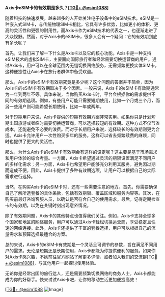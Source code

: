 **Axis卡eSIM卡的有效期是多久？[[TG💪+ @esim1088](https://t.me/s/esim1088)]**

随着科技的快速发展，越来越多的人开始关注电子设备中的eSIM技术。eSIM是一种嵌入式SIM卡，与传统物理SIM卡相比，它具有许多优势，比如更小的体积、更高的灵活性和更强的耐用性。而Axis卡作为eSIM技术的代表之一，也逐渐走进了大众视野。然而，对于Axis卡的eSIM卡，很多人会有一个疑问：它的有效期到底有多长呢？

首先，让我们来了解一下什么是Axis卡以及它的核心功能。Axis卡是一种支持eSIM技术的虚拟SIM卡，主要面向国际旅行者和经常需要切换运营商的用户。通过Axis卡，用户可以在全球范围内无缝切换网络服务，无需频繁更换实体SIM卡。这种便捷性让Axis卡在旅行者群体中备受欢迎。

那么，Axis卡的eSIM卡有效期究竟是多少呢？这个问题的答案并不简单，因为Axis卡的eSIM卡有效期取决于多个因素。一般来说，Axis卡的eSIM卡有效期通常为一年到两年不等。具体来说，当你购买Axis卡时，平台会根据你的需求提供不同的有效期选项。例如，有些用户可能只需要短期使用，比如一个月或三个月，而另一些用户则可能希望长期使用，比如一年或两年。

对于短期用户来说，Axis卡提供的短期有效期方案非常实用。如果你只是计划短期出国旅游或者临时需要切换运营商，可以选择较短的有效期。这种方式不仅节省成本，还能避免不必要的浪费。而对于长期用户来说，选择较长的有效期则更为合适。Axis卡允许用户一次性购买多年的服务，这样可以省去频繁续费的麻烦，同时也提供了更大的灵活性。

那么，为什么Axis卡的eSIM卡有效期会有这样的设定呢？这主要是基于市场需求和用户体验的综合考量。一方面，Axis卡希望通过灵活的期限设置满足不同用户的多样化需求；另一方面，Axis卡也希望用户能够充分利用其服务，避免因过期而造成不便。因此，Axis卡提供了多种有效期选项，让用户可以根据自己的实际需求进行选择。

当然，在购买Axis卡的eSIM卡时，还有一些需要注意的地方。首先，你需要确保自己了解所选套餐的具体条款，包括有效期限、覆盖区域和服务内容等。其次，在购买前最好咨询客服人员，以确认是否符合自己的使用需求。最后，记得定期检查卡的有效期，以免在关键时刻出现意外情况。

除了有效期问题，Axis卡的其他特点也值得我们关注。例如，Axis卡支持全球多个国家和地区的网络服务，用户可以通过Axis卡轻松切换运营商，享受稳定且快速的网络连接。此外，Axis卡还提供了丰富的套餐选择，用户可以根据自己的流量需求和预算选择最适合的方案。

总的来说，Axis卡的eSIM卡有效期是一个灵活且可调节的参数，旨在满足不同用户的需求。无论是短期还是长期使用，Axis卡都能为你提供便利的服务。如果你对Axis卡感兴趣，不妨前往官方网站了解更多详情，或者加入我们的交流群[[TG💪+ @esim1088](https://t.me/s/esim1088)]，与其他用户一起探讨使用体验。

无论你是经常出国的旅行达人，还是需要频繁切换网络的商务人士，Axis卡都能成为你的好帮手。快来试试Axis卡吧，让你的移动生活更加便捷高效！

[[TG💪+ @esim1088](https://t.me/s/esim1088) ![Image](https://i.postimg.cc/4NQfJmqS/Snipaste-2025-05-13-00-14-12.png)]